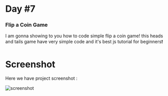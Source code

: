 # Day #7

### Flip a Coin Game
I am gonna showing to you how to code simple flip a coin game! this heads and tails game have very simple code and it's best js tutorial for beginners❗️

# Screenshot
Here we have project screenshot :

![screenshot](screenshot.jpg)
